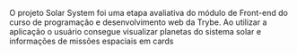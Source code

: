O projeto Solar System foi uma etapa avaliativa do módulo de Front-end do curso de programação e desenvolvimento web da Trybe. Ao utilizar a aplicação o usuário consegue visualizar planetas do sistema solar e informações de missões espaciais em cards
